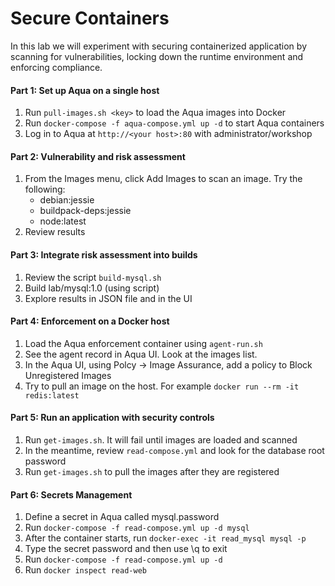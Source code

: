 # Secure Containers 
In this lab we will experiment with securing containerized application by scanning for vulnerabilities, locking down the runtime environment and enforcing compliance.

#### Part 1: Set up Aqua on a single host
1.	Run `pull-images.sh <key>` to load the Aqua images into Docker
2.	Run `docker-compose -f aqua-compose.yml up -d` to start Aqua containers
3.	Log in to Aqua at `http://<your host>:80` with administrator/workshop

#### Part 2: Vulnerability and risk assessment
1. From the Images menu, click Add Images to scan an image. Try the following:
   -	debian:jessie
   -	buildpack-deps:jessie
   -	node:latest
2.	Review results

#### Part 3: Integrate risk assessment into builds
1.  Review the script `build-mysql.sh`
2.	Build lab/mysql:1.0 (using script)
3.	Explore results in JSON file and in the UI

#### Part 4: Enforcement on a Docker host
1.	Load the Aqua enforcement container using `agent-run.sh`
2.	See the agent record in Aqua UI. Look at the images list.
3.	In the Aqua UI, using Polcy -> Image Assurance, add a policy to Block Unregistered Images
4.  Try to pull an image on the host. For example `docker run --rm -it redis:latest`

#### Part 5: Run an application with security controls
1.	Run `get-images.sh`. It will fail until images are loaded and scanned
2.	In the meantime, review `read-compose.yml` and look for the database root password
4.  Run `get-images.sh` to pull the images after they are registered

#### Part 6: Secrets Management
1.	Define a secret in Aqua called mysql.password
2.	Run `docker-compose -f read-compose.yml up -d mysql`
3.	After the container starts, run `docker-exec -it read_mysql mysql -p`
4.	Type the secret password and then use \q to exit
5.	Run `docker-compose -f read-compose.yml up -d`
6.	Run `docker inspect read-web`


